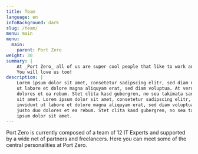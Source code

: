 ```yaml
---
title: Team
language: en
infoBackground: dark
slug: /team/
menu: main
menu:
  main:
    parent: Port Zero
weight: 30
summary: |
    At _Port Zero_ all of us are super cool people that like to work and grow together.
    You will love us too!
description: |
    Lorem ipsum dolor sit amet, consetetur sadipscing elitr, sed diam nonumy eirmod tempor invidunt
    ut labore et dolore magna aliquyam erat, sed diam voluptua. At vero eos et accusam et justo duo
    dolores et ea rebum. Stet clita kasd gubergren, no sea takimata sanctus est Lorem ipsum dolor
    sit amet. Lorem ipsum dolor sit amet, consetetur sadipscing elitr, sed diam nonumy eirmod tempor
    invidunt ut labore et dolore magna aliquyam erat, sed diam voluptua. At vero eos et accusam et
    justo duo dolores et ea rebum. Stet clita kasd gubergren, no sea takimata sanctus est Lorem
    ipsum dolor sit amet.
---
```


<p class="lead">
  Port Zero is currently composed of a team of 12 IT Experts and supported by a wide net of partners and freelancers. Here you can meet some of the central personalities at Port Zero.
</p>
